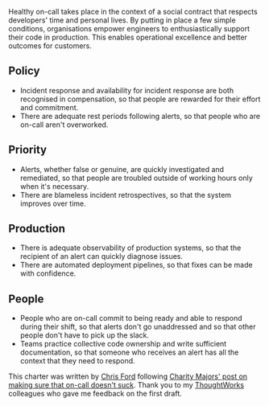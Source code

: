 Healthy on-call takes place in the context of a social contract that respects developers' time and personal lives.
By putting in place a few simple conditions, organisations empower engineers to enthusiastically support their code in production.
This enables operational excellence and better outcomes for customers.

## Policy

- Incident response and availability for incident response are both recognised in compensation, so that people are rewarded for their effort and commitment.
- There are adequate rest periods following alerts, so that people who are on-call aren't overworked.

## Priority

- Alerts, whether false or genuine, are quickly investigated and remediated, so that people are troubled outside of working hours only when it's necessary.
- There are blameless incident retrospectives, so that the system improves over time.

## Production

- There is adequate observability of production systems, so that the recipient of an alert can quickly diagnose issues.
- There are automated deployment pipelines, so that fixes can be made with confidence.

## People

- People who are on-call commit to being ready and able to respond during their shift, so that alerts don't go unaddressed
  and so that other people don't have to pick up the slack.
- Teams practice collective code ownership and write sufficient documentation, so that someone who receives an alert has all the context that they need to respond.

This charter was written by [Chris Ford](https://github.com/ctford) following [Charity Majors' post on making sure that on-call doesn't suck](https://charity.wtf/2020/10/03/on-call-shouldnt-suck-a-guide-for-managers).
Thank you to my [ThoughtWorks](https://www.thoughtworks.com/) colleagues who gave me feedback on the first draft.
